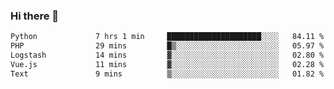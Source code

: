 ### Hi there 👋

<!--START_SECTION:waka-->

```txt
Python             7 hrs 1 min     █████████████████████░░░░   84.11 %
PHP                29 mins         █▒░░░░░░░░░░░░░░░░░░░░░░░   05.97 %
Logstash           14 mins         ▓░░░░░░░░░░░░░░░░░░░░░░░░   02.80 %
Vue.js             11 mins         ▓░░░░░░░░░░░░░░░░░░░░░░░░   02.28 %
Text               9 mins          ▒░░░░░░░░░░░░░░░░░░░░░░░░   01.82 %
```

<!--END_SECTION:waka-->

<!--
**Jonas-VanHaeken/Jonas-VanHaeken** is a ✨ _special_ ✨ repository because its `README.md` (this file) appears on your GitHub profile.

Here are some ideas to get you started:

- 🔭 I’m currently working on ...
- 🌱 I’m currently learning ...
- 👯 I’m looking to collaborate on ...
- 🤔 I’m looking for help with ...
- 💬 Ask me about ...
- 📫 How to reach me: ...
- 😄 Pronouns: ...
- ⚡ Fun fact: ...
-->
